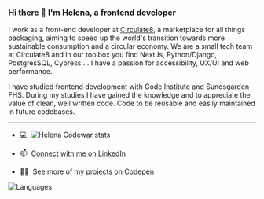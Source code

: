 ### Hi there 👋 I'm Helena, a frontend developer

I work as a front-end developer at [Circulate8](https://www.circulate8.com/), a marketplace for all things packaging, aiming to speed up the world's transition towards more sustainable consumption and a circular economy. We are a small tech team at Circulate8 and in our toolbox you find NextJs, Python/Django, PostgresSQL, Cypress ... I have a passion for accessibility, UX/UI and web performance.

I have studied frontend development with Code Institute and Sundsgarden FHS. During my studies I have gained the knowledge and to appreciate the value of clean, well written code. Code to be reusable and easily maintained in future codebases.

<hr>

- 💻&nbsp; ![Helena Codewar stats](https://www.codewars.com/users/Helena-p/badges/small)

- 📫&nbsp; [Connect with me on LinkedIn](https://www.linkedin.com/in/helenaplantin/)

- 👩‍💻&nbsp; See more of my [projects on Codepen](https://codepen.io/helena-p)

![Languages]("https://wakatime.com/share/@Helena_p/3e81d817-7e07-4377-81d7-b1cf84cf0f02.svg")
